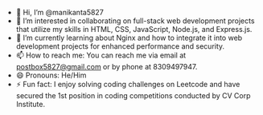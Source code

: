- 👋 Hi, I’m @manikanta5827
- 👀 I’m interested in collaborating on full-stack web development projects that utilize my skills in HTML, CSS, JavaScript, Node.js, and Express.js.
- 🌱 I’m currently learning about Nginx and how to integrate it into web development projects for enhanced performance and security.
- 📫 How to reach me: You can reach me via email at postbox5827@gmail.com or by phone at 8309497947.
- 😄 Pronouns: He/Him
- ⚡ Fun fact: I enjoy solving coding challenges on Leetcode and have secured the 1st position in coding competitions conducted by CV Corp Institute.
<!---
manikanta5827/manikanta5827 is a ✨ special ✨ repository because its `README.md` (this file) appears on your GitHub profile.
You can click the Preview link to take a look at your changes.
--->
